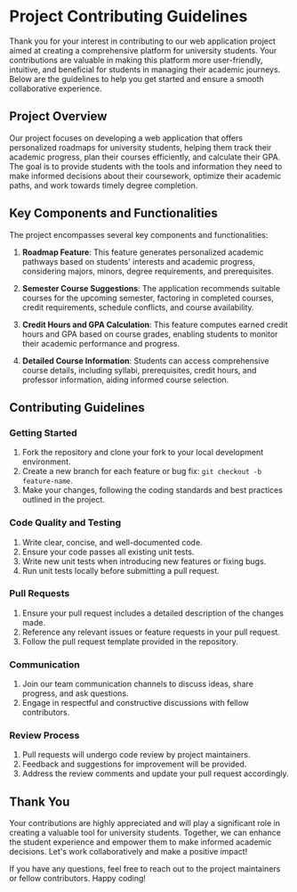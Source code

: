 # Project Contributing Guidelines

Thank you for your interest in contributing to our web application project aimed at creating a comprehensive platform for university students. Your contributions are valuable in making this platform more user-friendly, intuitive, and beneficial for students in managing their academic journeys. Below are the guidelines to help you get started and ensure a smooth collaborative experience.

## Project Overview

Our project focuses on developing a web application that offers personalized roadmaps for university students, helping them track their academic progress, plan their courses efficiently, and calculate their GPA. The goal is to provide students with the tools and information they need to make informed decisions about their coursework, optimize their academic paths, and work towards timely degree completion.

## Key Components and Functionalities

The project encompasses several key components and functionalities:

1. **Roadmap Feature**: This feature generates personalized academic pathways based on students' interests and academic progress, considering majors, minors, degree requirements, and prerequisites.

2. **Semester Course Suggestions**: The application recommends suitable courses for the upcoming semester, factoring in completed courses, credit requirements, schedule conflicts, and course availability.

3. **Credit Hours and GPA Calculation**: This feature computes earned credit hours and GPA based on course grades, enabling students to monitor their academic performance and progress.

4. **Detailed Course Information**: Students can access comprehensive course details, including syllabi, prerequisites, credit hours, and professor information, aiding informed course selection.

## Contributing Guidelines

### Getting Started

1. Fork the repository and clone your fork to your local development environment.
2. Create a new branch for each feature or bug fix: `git checkout -b feature-name`.
3. Make your changes, following the coding standards and best practices outlined in the project.

### Code Quality and Testing

1. Write clear, concise, and well-documented code.
2. Ensure your code passes all existing unit tests.
3. Write new unit tests when introducing new features or fixing bugs.
4. Run unit tests locally before submitting a pull request.

### Pull Requests

1. Ensure your pull request includes a detailed description of the changes made.
2. Reference any relevant issues or feature requests in your pull request.
3. Follow the pull request template provided in the repository.

### Communication

1. Join our team communication channels to discuss ideas, share progress, and ask questions.
2. Engage in respectful and constructive discussions with fellow contributors.

### Review Process

1. Pull requests will undergo code review by project maintainers.
2. Feedback and suggestions for improvement will be provided.
3. Address the review comments and update your pull request accordingly.

## Thank You

Your contributions are highly appreciated and will play a significant role in creating a valuable tool for university students. Together, we can enhance the student experience and empower them to make informed academic decisions. Let's work collaboratively and make a positive impact!

If you have any questions, feel free to reach out to the project maintainers or fellow contributors. Happy coding!
